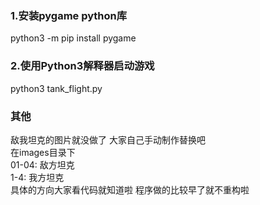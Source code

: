 ### 1.安装pygame python库
python3 -m pip install pygame  

### 2.使用Python3解释器启动游戏
python3 tank_flight.py  

### 其他
敌我坦克的图片就没做了 大家自己手动制作替换吧  
在images目录下  
01-04: 敌方坦克  
1-4: 我方坦克  
具体的方向大家看代码就知道啦
程序做的比较早了就不重构啦